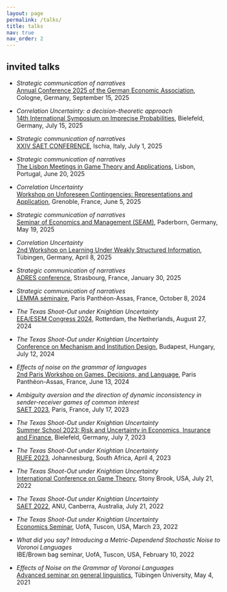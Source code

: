 ```yaml
---
layout: page
permalink: /talks/
title: talks
nav: true
nav_order: 2
---
```


## invited talks

  - *Strategic communication of narratives*<br>
    [Annual Conference 2025 of the German Economic Association](https://www.socialpolitik.de/de/termin/annual-conference-2025), Cologne, Germany, September 15, 2025

  - *Correlation Uncertainty: a decision-theoretic approach*<br>
    [14th International Symposium on Imprecise Probabilities](https://isipta25.sipta.org/), Bielefeld, Germany, July 15, 2025

  - *Strategic communication of narratives*<br>
    [XXIV SAET CONFERENCE](https://www.mathematical-economics-naples.eu/), Ischia, Italy, July 1, 2025

  - *Strategic communication of narratives*<br>
    [The Lisbon Meetings in Game Theory and Applications](https://www.lisbonmeetings.com/), Lisbon, Portugal, June 20, 2025

  - *Correlation Uncertainty*<br>
    [Workshop on Unforeseen Contingencies: Representations and Application](https://sites.google.com/site/aniguerdjikova/workshop-on-unforeseen-contingencies), Grenoble, France, June 5, 2025
    
  - *Strategic communication of narratives*<br>
    [Seminar of Economics and Management (SEAM)](https://wiwi.uni-paderborn.de/en/forschen/seminare-workshops-und-qualifizierungsangebote/seam), Paderborn, Germany, May 19, 2025
    
  - *Correlation Uncertainty*<br>
    [2nd Workshop on Learning Under Weakly Structured Information](https://fm.ls/luwsi2025), Tübingen, Germany, April 8, 2025
    
  - *Strategic communication of narratives*<br>
    [ADRES conference](https://adres2025.sciencesconf.org/), Strasbourg, France, January 30, 2025
    
  - *Strategic communication of narratives*<br>
    [LEMMA séminaire](http://lemma.u-paris2.fr/fr/node/11), Paris Panthéon-Assas, France, October 8, 2024

  - *The Texas Shoot-Out under Knightian Uncertainty*<br>
    [EEA/ESEM Congress 2024](https://eea-esem-congresses.org/), Rotterdam, the Netherlands, August 27, 2024

  - *The Texas Shoot-Out under Knightian Uncertainty*<br>
    [Conference on Mechanism and Institution Design](https://www.uni-corvinus.hu/ind/cmid/?lang=en), Budapest, Hungary, July 12, 2024

  - *Effects of noise on the grammar of languages*<br>
    [2nd Paris Workshop on Games, Decisions, and Language](https://game-theory.u-paris2.fr/index-2024.html), Paris Panthéon-Assas, France, June 13, 2024
  
  - *Ambiguity aversion and the direction of dynamic inconsistency in sender-receiver games of common interest*<br>
    [SAET 2023](https://saet.uiowa.edu/2023-conference/), Paris, France, July 17, 2023

  - *The Texas Shoot-Out under Knightian Uncertainty*<br>
    [Summer School 2023: Risk and Uncertainty in Economics, Insurance and Finance](https://sites.google.com/view/summer-school-23/overview), Bielefeld, Germany, July 7, 2023
      
  - *The Texas Shoot-Out under Knightian Uncertainty*<br>
    [RUFE 2023](https://sites.google.com/view/risk-and-uncertainty-2023/home/), Johannesburg, South Africa, April 4, 2023

  - *The Texas Shoot-Out under Knightian Uncertainty*<br>
    [International Conference on Game Theory](https://gtcenter.org/events/the-33rd-stony-brook-international-conference-on-game-theory/), Stony Brook, USA, July 21, 2022

  - *The Texas Shoot-Out under Knightian Uncertainty*<br>
    [SAET 2022](https://saet.uiowa.edu/2022-conference/), ANU, Canberra, Australia, July 21, 2022

  - *The Texas Shoot-Out under Knightian Uncertainty*<br>
    [Economics Seminar](https://eller.arizona.edu/events/economics-seminar-theoryexperimental-gerrit-bauch-university-bielefeld), UofA, Tuscon, USA, March 23, 2022

  - *What did you say? Introducing a Metric-Dependend Stochastic Noise to Voronoi Languages*<br>
    IBE/Brown bag seminar, UofA, Tuscon, USA, February 10, 2022

   - *Effects of Noise on the Grammar of Voronoi Languages*<br>
     [Advanced seminar on general linguistics](https://uni-tuebingen.de/en/faculties/faculty-of-humanities/departments/modern-languages/department-of-linguistics/chairs/general-linguistics/oberseminar/), Tübingen University, May 4, 2021
